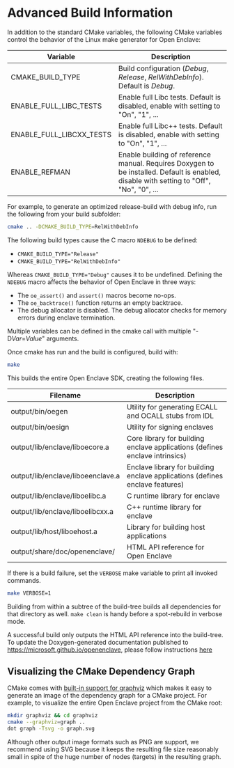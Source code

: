 # Advanced Build Information

In addition to the standard CMake variables, the following CMake variables
control the behavior of the Linux make generator for Open Enclave:

| Variable                 | Description                                          |
|--------------------------|------------------------------------------------------|
| CMAKE_BUILD_TYPE         | Build configuration (*Debug*, *Release*, *RelWithDebInfo*). Default is *Debug*. |
| ENABLE_FULL_LIBC_TESTS   | Enable full Libc tests. Default is disabled, enable with setting to "On", "1", ... |
| ENABLE_FULL_LIBCXX_TESTS | Enable full Libc++ tests. Default is disabled, enable with setting to "On", "1", ... |
| ENABLE_REFMAN            | Enable building of reference manual. Requires Doxygen to be installed. Default is enabled, disable with setting to "Off", "No", "0", ... |

For example, to generate an optimized release-build with debug info, run the following
from your build subfolder:

```bash
cmake .. -DCMAKE_BUILD_TYPE=RelWithDebInfo
```

The following build types cause the C macro `NDEBUG` to be defined:

- `CMAKE_BUILD_TYPE="Release"`
- `CMAKE_BUILD_TYPE="RelWithDebInfo"`

Whereas `CMAKE_BUILD_TYPE="Debug"` causes it to be undefined. Defining the 
`NDEBUG` macro affects the behavior of Open Enclave in three ways:

- The `oe_assert()` and `assert()` macros become no-ops.
- The `oe_backtrace()` function returns an empty backtrace.
- The debug allocator is disabled. The debug allocator checks for memory errors
during enclave termination.

Multiple variables can be defined in the cmake call with multiple "-D*Var*=*Value*" arguments.

Once cmake has run and the build is configured, build with:

```bash
make
```

This builds the entire Open Enclave SDK, creating the following files.

| Filename                          | Description                                           |
|-----------------------------------|-------------------------------------------------------|
| output/bin/oegen                  | Utility for generating ECALL and OCALL stubs from IDL |
| output/bin/oesign                 | Utility for signing enclaves                          |
| output/lib/enclave/liboecore.a    | Core library for building enclave applications (defines enclave intrinsics) |
| output/lib/enclave/liboeenclave.a | Enclave library for building enclave applications (defines enclave features) |
| output/lib/enclave/liboelibc.a    | C runtime library for enclave                         |
| output/lib/enclave/liboelibcxx.a  | C++ runtime library for enclave                       |
| output/lib/host/liboehost.a       | Library for building host applications                |
| output/share/doc/openenclave/     | HTML API reference for Open Enclave                   |

If there is a build failure, set the `VERBOSE` make variable to print all invoked commands.

```bash
make VERBOSE=1
```

Building from within a subtree of the build-tree builds all dependencies for that directory as well.
`make clean` is handy before a spot-rebuild in verbose mode.

A successful build only outputs the HTML API reference into the build-tree.
To update the Doxygen-generated documentation published to https://microsoft.github.io/openenclave,
please follow instructions [here](/docs/refman/doxygen-howto.md)

## Visualizing the CMake Dependency Graph

CMake comes with [built-in support for
graphviz](https://cmake.org/cmake/help/latest/module/CMakeGraphVizOptions.html)
which makes it easy to generate an image of the dependency graph for a CMake
project. For example, to visualize the entire Open Enclave project from the
CMake root:

```bash
mkdir graphviz && cd graphviz
cmake --graphviz=graph ..
dot graph -Tsvg -o graph.svg
```

Although other output image formats such as PNG are support, we recommend using
SVG because it keeps the resulting file size reasonably small in spite of the
huge number of nodes (targets) in the resulting graph.
